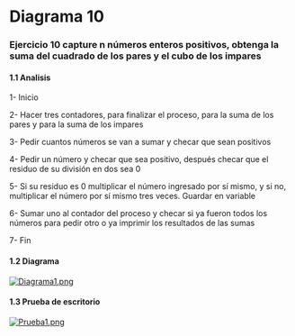 # Diagrama 10
### Ejercicio 10 capture n números enteros positivos, obtenga la suma del cuadrado de los pares y el cubo de los impares 
#### 1.1 Analisis
1-	Inicio 

2-	Hacer tres contadores, para finalizar el proceso, para la suma de los pares y para la suma de los impares

3-	Pedir cuantos números se van a sumar y checar que sean positivos 

4-	Pedir un número y checar que sea positivo, después checar que el residuo de su división en dos sea 0

5-	Si su residuo es 0 multiplicar el número ingresado por sí mismo, y si no, multiplicar el número por sí mismo tres veces. Guardar en variable 

6-	Sumar uno al contador del proceso y checar si ya fueron todos los números para pedir otro o ya imprimir los resultados de las sumas

7-	Fin 
#### 1.2 Diagrama
[![Diagrama1.png](https://i.gyazo.com/3e6f3a00b131cfa150c7574a5a176fdb.png)]()
#### 1.3 Prueba de escritorio
[![Prueba1.png](https://i.gyazo.com/9dced9fdc6ebf528c603e59899e4723f.png)]()
